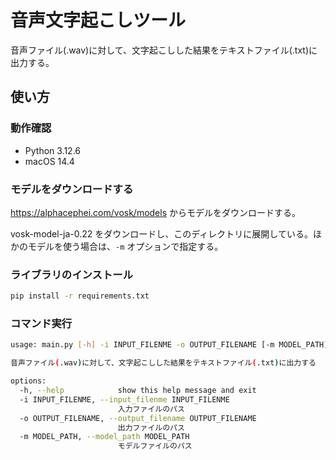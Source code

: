 # 音声文字起こしツール

音声ファイル(.wav)に対して、文字起こしした結果をテキストファイル(.txt)に出力する。

## 使い方

### 動作確認

- Python 3.12.6
- macOS 14.4

### モデルをダウンロードする

https://alphacephei.com/vosk/models からモデルをダウンロードする。

vosk-model-ja-0.22 をダウンロードし、このディレクトリに展開している。ほかのモデルを使う場合は、`-m` オプションで指定する。

### ライブラリのインストール

```bash
pip install -r requirements.txt
```

### コマンド実行

```bash
usage: main.py [-h] -i INPUT_FILENME -o OUTPUT_FILENAME [-m MODEL_PATH]

音声ファイル(.wav)に対して、文字起こしした結果をテキストファイル(.txt)に出力する

options:
  -h, --help            show this help message and exit
  -i INPUT_FILENME, --input_filenme INPUT_FILENME
                        入力ファイルのパス
  -o OUTPUT_FILENAME, --output_filename OUTPUT_FILENAME
                        出力ファイルのパス
  -m MODEL_PATH, --model_path MODEL_PATH
                        モデルファイルのパス
```

